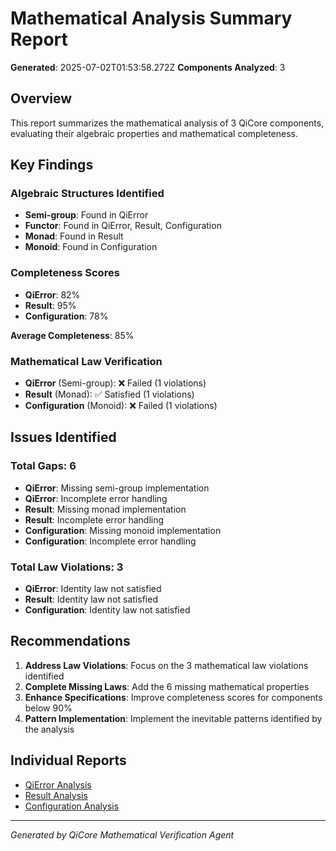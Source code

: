# Mathematical Analysis Summary Report

**Generated**: 2025-07-02T01:53:58.272Z
**Components Analyzed**: 3

## Overview

This report summarizes the mathematical analysis of 3 QiCore components, evaluating their algebraic properties and mathematical completeness.

## Key Findings

### Algebraic Structures Identified
- **Semi-group**: Found in QiError
- **Functor**: Found in QiError, Result<T>, Configuration
- **Monad**: Found in Result<T>
- **Monoid**: Found in Configuration

### Completeness Scores
- **QiError**: 82%
- **Result<T>**: 95%
- **Configuration**: 78%

**Average Completeness**: 85%

### Mathematical Law Verification
- **QiError** (Semi-group): ❌ Failed (1 violations)
- **Result<T>** (Monad): ✅ Satisfied (1 violations)
- **Configuration** (Monoid): ❌ Failed (1 violations)

## Issues Identified

### Total Gaps: 6
- **QiError**: Missing semi-group implementation
- **QiError**: Incomplete error handling
- **Result<T>**: Missing monad implementation
- **Result<T>**: Incomplete error handling
- **Configuration**: Missing monoid implementation
- **Configuration**: Incomplete error handling

### Total Law Violations: 3
- **QiError**: Identity law not satisfied
- **Result<T>**: Identity law not satisfied
- **Configuration**: Identity law not satisfied

## Recommendations

1. **Address Law Violations**: Focus on the 3 mathematical law violations identified
2. **Complete Missing Laws**: Add the 6 missing mathematical properties
3. **Enhance Specifications**: Improve completeness scores for components below 90%
4. **Pattern Implementation**: Implement the inevitable patterns identified by the analysis

## Individual Reports

- [QiError Analysis](qierror-analysis.md)
- [Result<T> Analysis](resultt-analysis.md)
- [Configuration Analysis](configuration-analysis.md)

---
*Generated by QiCore Mathematical Verification Agent*
